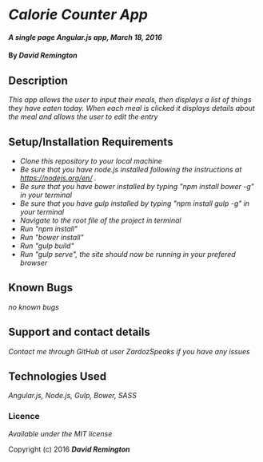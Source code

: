# _Calorie Counter App_

#### _A single page Angular.js app, March 18, 2016_

#### By _**David Remington**_

## Description

_This app allows the user to input their meals, then displays a list of things they have eaten today. When each meal is clicked it displays details about the meal and allows the user to edit the entry_

## Setup/Installation Requirements

* _Clone this repository to your local machine_
* _Be sure that you have node.js installed following the instructions  at https://nodejs.org/en/ ._
* _Be sure that you have bower installed by typing "npm install bower -g" in your terminal_
* _Be sure that you have gulp installed by typing "npm install gulp -g" in your terminal_
* _Navigate to the root file of the project in terminal_
* _Run "npm install"_
* _Run "bower install"_
* _Run "gulp build"_
* _Run "gulp serve", the site should now be running in your prefered browser_

## Known Bugs

_no known bugs_

## Support and contact details

_Contact me through GitHub at user ZardozSpeaks if you have any issues_

## Technologies Used

_Angular.js, Node.js, Gulp, Bower, SASS_

### Licence

*Available under the MIT license*

Copyright (c) 2016 **_David Remington_**
